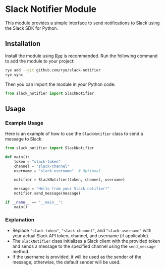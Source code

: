 # Slack Notifier Module

This module provides a simple interface to send notifications to Slack using the Slack SDK for Python.

## Installation

Install the module using [Rye](https://rye.astral.sh) is recommended.
Run the following command to add the module to your project:

```bash
rye add --git github.com/rye/slack-notifier
rye sync
```

Then you can import the module in your Python code:

```python
from slack_notifier import SlackNotifier
```

## Usage

### Example Usage

Here is an example of how to use the `SlackNotifier` class to send a message to Slack:

```python
from slack_notifier import SlackNotifier

def main():
    token = "slack-token"
    channel = "slack-channel"
    username = "slack-username"  # Optional

    notifier = SlackNotifier(token, channel, username)

    message = "Hello from your Slack notifier!"
    notifier.send_message(message)

if __name__ == "__main__":
    main()
```

### Explanation

- Replace `"slack-token"`, `"slack-channel"`, and `"slack-username"` with your actual Slack API token, channel, and username (if applicable).
- The `SlackNotifier` class initializes a Slack client with the provided token and sends a message to the specified channel using the `send_message` method.
- If the username is provided, it will be used as the sender of the message; otherwise, the default sender will be used.
